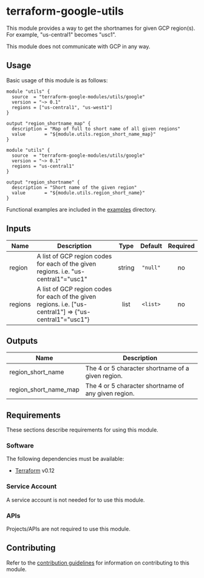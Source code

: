 # terraform-google-utils

This module provides a way to get the shortnames for given GCP region(s). For example, "us-central1" becomes "usc1".

This module does not communicate with GCP in any way.

## Usage

Basic usage of this module is as follows:

```hcl
module "utils" {
  source  = "terraform-google-modules/utils/google"
  version = "~> 0.1"
  regions = ["us-central1", "us-west1"]
}

output "region_shortname_map" {
  description = "Map of full to short name of all given regions"
  value       = "${module.utils.region_short_name_map}"
}

module "utils" {
  source  = "terraform-google-modules/utils/google"
  version = "~> 0.1"
  regions = "us-central1"
}

output "region_shortname" {
  description = "Short name of the given region"
  value       = "${module.utils.region_short_name}"
}
```

Functional examples are included in the
[examples](./examples/) directory.

<!-- BEGINNING OF PRE-COMMIT-TERRAFORM DOCS HOOK -->
## Inputs

| Name | Description | Type | Default | Required |
|------|-------------|:----:|:-----:|:-----:|
| region | A list of GCP region codes for each of the given regions. i.e. "us-central1"="usc1" | string | `"null"` | no |
| regions | A list of GCP region codes for each of the given regions. i.e. ["us-central1"] => {"us-central1"="usc1"} | list | `<list>` | no |

## Outputs

| Name | Description |
|------|-------------|
| region\_short\_name | The 4 or 5 character shortname of a given region. |
| region\_short\_name\_map | The 4 or 5 character shortname of any given region. |

<!-- END OF PRE-COMMIT-TERRAFORM DOCS HOOK -->

## Requirements

These sections describe requirements for using this module.

### Software

The following dependencies must be available:

- [Terraform][terraform] v0.12

### Service Account

A service account is not needed for to use this module.

### APIs

Projects/APIs are not required to use this module.

## Contributing

Refer to the [contribution guidelines](./CONTRIBUTING.md) for
information on contributing to this module.

[iam-module]: https://registry.terraform.io/modules/terraform-google-modules/iam/google
[project-factory-module]: https://registry.terraform.io/modules/terraform-google-modules/project-factory/google
[terraform-provider-gcp]: https://www.terraform.io/docs/providers/google/index.html
[terraform]: https://www.terraform.io/downloads.html
